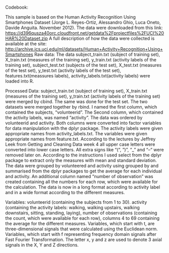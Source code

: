 Codebook:

This sample is based on the Human Activity Recognition Using Smartphones Dataset (Jorge L. Reyes-Ortiz, Alessandro Ghio, Luca Oneto, Davide Anguita. November 2012). The data were downloaded from this link: https://d396qusza40orc.cloudfront.net/getdata%2Fprojectfiles%2FUCI%20HAR%20Dataset.zip 
A full description of how the data were collected is available at the site: http://archive.ics.uci.edu/ml/datasets/Human+Activity+Recognition+Using+Smartphones 
Raw data: The data subject_train.txt (subject of training set), X_train.txt (measures of the training set), y_train.txt (activity labels of the training set), subject_test.txt (subjects of the test set), X_test.txt (measures of the test set), y_test.txt (activity labels of the test set), features.txt(meassures labels), activity_labels.txt(activity labels)  were loaded into R.

Processed Data: subject_train.txt (subject of training set), X_train.txt (measures of the training set), y_train.txt (activity labels of the training set) were merged by cbind. The same was done for the test set. The two datasets were merged together by rbind. I named the first column, which contained the subjects, “volunteerid”. The Second column, which contained the activity labels, was named “activity”. The data was ordered by volunteerid and activity. Both columns were converted into factor variables for data manipulation with the dplyr package. The activity labels were given appropriate names from activity_labels.txt. The variables were given appropriate names from feature.txt. According to the lectures by Jeffrey Leek from Getting and Cleaning Data week 4 all upper case letters were converted into lower case letters. All extra signs like “(“, ”)”, “_” and “–“ were removed later on. According to the instructions I used select from the dplyr package to extract only the measures with mean and standard deviation. The data were grouped by volunteered and activity using grouped by and summarised from the dplyr packages to get the average for each individual and activity. An additional column named “number of observation” was created containing all the numbers for each row, which were available for the calculation. The data is now in a long format according to activity label and in a wide format according to the different measures.

Variables: volunteerid (containing the subjects from 1 to 30). activity (containing the activity labels: walking, walking upstairs, walking downstairs, sitting, standing, laying), number of observations (containing the count, which were available for each row), columns 4 to 69 containing the average for the different measures. Variables, which start with t, are three-dimensional signals that were calculated using the Euclidean norm. Variables, which start with f representing frequency domain signals after Fast Fourier Transformation. The letter x, y and z are used to denote 3 axial signals in the X, Y and Z directions.
